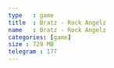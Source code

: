 ```yaml
---
type   : game
title  : Bratz - Rock Angelz
name   : Bratz - Rock Angelz
categories: [game]
size : 729 MB
telegram : 177
---
```



